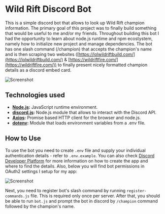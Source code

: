# Wild Rift Discord Bot

This is a simple discord bot that allows to look up Wild Rift champion information. The primary goal of this project was to finally build something that would be useful to me and/or my friends. Throughout building this bot I had the opportunity to learn about node.js runtime and npm ecostystem, namely how to initialize new project and manage dependencies. The bot has one slash command (/champion) that accepts the champion's name and is then scraping two websites ([https://lolwildriftbuild.com/](https://lolwildriftbuild.com/) & [https://wildriftfire.com/](https://wildriftfire.com/)) to finally present nicely formatted champion details as a discord embed card.

![Screenshot](https://i.ibb.co/ScBJBg3/wrbot.png "Screenshot of the WRBot")

## Technologies used

- **[Node.js](https://nodejs.org/en):** JavaScript runtime environment.
- **[discord.js](https://discord.js.org/):** Node.js module that allows to interact with the Discord API.
- **[Axios](https://axios-http.com/):** Promise based HTTP client for the browser and node.js.
- **[dotenv](https://github.com/motdotla/dotenv#readme):** Module that loads environment variables from a .env file.

## How to Use

To use the bot you need to create `.env` file and supply your individual authentication details - refer to `.env.example`. You can also check [Discord Developer Platform](https://discord.com/developers/docs/intro) for more information on how to create the app and where to find the details. Also, below you will find bot permissions in OAuth2 settings I setup for my app:

![Screenshot](https://i.ibb.co/0cCs2TB/bot-auth.png "Screenshot of the bot permissions")

Next, you need to register bot's slash command by running `register-commands.js` file. This is required only once per server. After that, you should be able to run `bot.js` and prompt the bot in discord by `/champion` command followed by the champion's name.